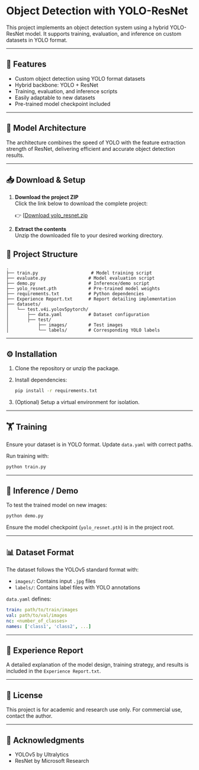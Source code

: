# Object Detection with YOLO-ResNet

This project implements an object detection system using a hybrid YOLO-ResNet model. It supports training, evaluation, and inference on custom datasets in YOLO format.

---

## 🚀 Features

- Custom object detection using YOLO format datasets
- Hybrid backbone: YOLO + ResNet
- Training, evaluation, and inference scripts
- Easily adaptable to new datasets
- Pre-trained model checkpoint included

---

## 🧠 Model Architecture

The architecture combines the speed of YOLO with the feature extraction strength of ResNet, delivering efficient and accurate object detection results.

---
## 📥 Download & Setup

1. **Download the project ZIP**  
   Click the link below to download the complete project:

   👉 [[Download yolo_resnet.zip](https://drive.google.com/file/d/1zvp2b9_cHN99Ucc-o9g44N7D95TQB3sQ/view?usp=sharing)

2. **Extract the contents**  
   Unzip the downloaded file to your desired working directory.


## 📁 Project Structure

```
.
├── train.py                    # Model training script
├── evaluate.py                # Model evaluation script
├── demo.py                    # Inference/demo script
├── yolo_resnet.pth            # Pre-trained model weights
├── requirements.txt           # Python dependencies
├── Experience Report.txt      # Report detailing implementation
├── datasets/
│   └── test.v4i.yolov5pytorch/
│       ├── data.yaml          # Dataset configuration
│       ├── test/
│           ├── images/        # Test images
│           └── labels/        # Corresponding YOLO labels
```

---

## ⚙️ Installation

1. Clone the repository or unzip the package.

2. Install dependencies:
   ```bash
   pip install -r requirements.txt
   ```

3. (Optional) Setup a virtual environment for isolation.

---

## 🏋️ Training

Ensure your dataset is in YOLO format. Update `data.yaml` with correct paths.

Run training with:
```bash
python train.py
```

---



## 🎯 Inference / Demo

To test the trained model on new images:
```bash
python demo.py
```

Ensure the model checkpoint (`yolo_resnet.pth`) is in the project root.

---

## 📊 Dataset Format

The dataset follows the YOLOv5 standard format with:
- `images/`: Contains input `.jpg` files
- `labels/`: Contains label files with YOLO annotations

`data.yaml` defines:
```yaml
train: path/to/train/images
val: path/to/val/images
nc: <number_of_classes>
names: ['class1', 'class2', ...]
```

---

## 📝 Experience Report

A detailed explanation of the model design, training strategy, and results is included in the `Experience Report.txt`.

---

## 📌 License

This project is for academic and research use only. For commercial use, contact the author.

---

## 🙌 Acknowledgments

- YOLOv5 by Ultralytics
- ResNet by Microsoft Research
